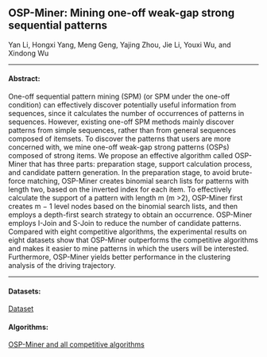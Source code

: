 ## OSP-Miner: Mining one-off weak-gap strong sequential patterns

Yan Li, Hongxi Yang, Meng Geng, Yajing Zhou, Jie Li, Youxi Wu, and Xindong Wu 

***

#### Abstract:
One-off sequential pattern mining (SPM) (or SPM under the one-off condition) can effectively discover potentially useful information from sequences, since it calculates the number of occurrences of patterns in sequences. However, existing one-off SPM methods mainly discover patterns from simple sequences, rather than from general sequences composed of itemsets. To discover the patterns that users are more concerned with, we mine one-off weak-gap strong patterns (OSPs) composed of strong items. We propose an effective algorithm called OSP-Miner that has three parts: preparation stage, support calculation process, and candidate pattern generation. In the preparation stage, to avoid brute-force matching, OSP-Miner creates binomial search lists for patterns with length two, based on the inverted index for each item. To effectively calculate the support of a pattern with length m (m >2), OSP-Miner first creates m − 1 level nodes based on the binomial search lists, and then employs a depth-first search strategy to obtain an occurrence. OSP-Miner employs I-Join and S-Join to reduce the number of candidate patterns. Compared with eight competitive algorithms, the experimental results on eight datasets show that OSP-Miner outperforms the competitive algorithms and makes it easier to mine patterns in which the users will be interested. Furthermore, OSP-Miner yields better performance in the clustering analysis of the driving trajectory.

---

#### Datasets:
[Dataset](https://github.com/wuc567/Pattern-Mining/blob/master/OSP-Miner/DataSets)

#### Algorithms:

[OSP-Miner and all competitive algorithms](https://github.com/wuc567/Pattern-Mining/blob/master/OSP-Miner/Algorithms)
 

